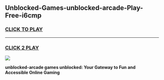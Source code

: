 
## Unblocked-Games-unblocked-arcade-Play-Free-i6cmp
<h3>
<a href="https://premium76.site?title=unblocked-arcade&ref=10A">CLICK TO PLAY</a></h3>
<hr>

<h3>
<a href="https://premium76.site?title=unblocked-arcade&ref=10A">CLICK 2 PLAY</a>
  
</h3>

<a href="https://premium76.site?title=unblocked-arcade&ref=10A"><img src="https://clearcache.store/games.png"></a>


**unblocked-arcade games unblocked: Your Gateway to Fun and Accessible Online Gaming**
